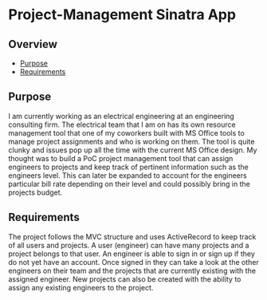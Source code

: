 # Project-Management Sinatra App

## Overview
- [Purpose](#purpose)
- [Requirements](#requirements)

## <a id='purpose'>Purpose</a>
I am currently working as an electrical engineering at an engineering consulting firm. The electrical team that I am on has its own resource management tool that one of my coworkers built with MS Office tools to manage project assignments and who is working on them. The tool is quite clunky and issues pop up all the time with the current MS Office design. My thought was to build a PoC project management tool that can assign engineers to projects and keep track of pertinent information such as the engineers level. This can later be expanded to account for the engineers particular bill rate depending on their level and could possibly bring in the projects budget.

## <a id='requirements'>Requirements</a>
The project follows the MVC structure and uses ActiveRecord to keep track of all users and projects. A user (engineer) can have many projects and a project belongs to that user. An engineer is able to sign in or sign up if they do not yet have an account. Once signed in they can take a look at the other engineers on their team and the projects that are currently existing with the assigned engineer. New projects can also be created with the ability to assign any existing engineers to the project.
